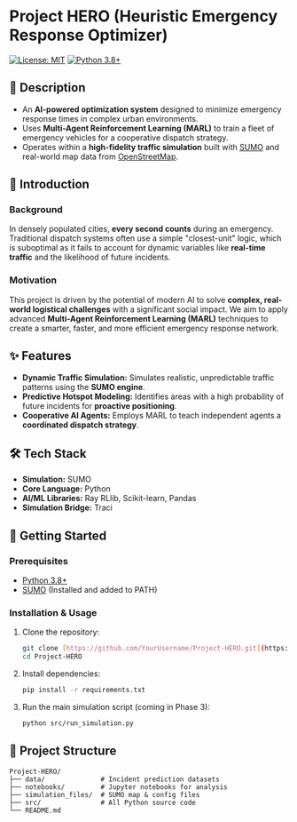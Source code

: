 # Project HERO (Heuristic Emergency Response Optimizer)

[![License: MIT](https://img.shields.io/badge/License-MIT-yellow.svg)](https://opensource.org/licenses/MIT) [![Python 3.8+](https://img.shields.io/badge/python-3.8+-blue.svg)](https://www.python.org/downloads/release/python-380/)

## 📖 Description
* An **AI-powered optimization system** designed to minimize emergency response times in complex urban environments.
* Uses **Multi-Agent Reinforcement Learning (MARL)** to train a fleet of emergency vehicles for a cooperative dispatch strategy.
* Operates within a **high-fidelity traffic simulation** built with [SUMO](https://www.eclipse.org/sumo/) and real-world map data from [OpenStreetMap](https://www.openstreetmap.org/).

## 🎯 Introduction

### Background
In densely populated cities, **every second counts** during an emergency. Traditional dispatch systems often use a simple "closest-unit" logic, which is suboptimal as it fails to account for dynamic variables like **real-time traffic** and the likelihood of future incidents.

### Motivation
This project is driven by the potential of modern AI to solve **complex, real-world logistical challenges** with a significant social impact. We aim to apply advanced **Multi-Agent Reinforcement Learning (MARL)** techniques to create a smarter, faster, and more efficient emergency response network.

## ✨ Features
* **Dynamic Traffic Simulation:** Simulates realistic, unpredictable traffic patterns using the **SUMO engine**.
* **Predictive Hotspot Modeling:** Identifies areas with a high probability of future incidents for **proactive positioning**.
* **Cooperative AI Agents:** Employs MARL to teach independent agents a **coordinated dispatch strategy**.

## 🛠️ Tech Stack
* **Simulation:** SUMO
* **Core Language:** Python
* **AI/ML Libraries:** Ray RLlib, Scikit-learn, Pandas
* **Simulation Bridge:** Traci

## 🚀 Getting Started

### Prerequisites
* [Python 3.8+](https://www.python.org/downloads/release/python-380/)
* [SUMO](https://sumo.dlr.de/docs/Installing.html) (Installed and added to PATH)

### Installation & Usage
1.  Clone the repository:
    ```bash
    git clone [https://github.com/YourUsername/Project-HERO.git](https://github.com/YourUsername/Project-HERO.git)
    cd Project-HERO
    ```
2.  Install dependencies:
    ```bash
    pip install -r requirements.txt
    ```
3.  Run the main simulation script (coming in Phase 3):
    ```bash
    python src/run_simulation.py
    ```

## 📂 Project Structure
```
Project-HERO/
├── data/              # Incident prediction datasets
├── notebooks/         # Jupyter notebooks for analysis
├── simulation_files/  # SUMO map & config files
├── src/               # All Python source code
└── README.md
```
